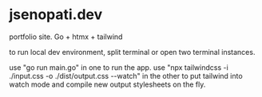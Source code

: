 # jsenopati.dev
portfolio site. Go + htmx + tailwind

to run local dev environment, split terminal or open two terminal instances.

use "go run main.go" in one to run the app.
use "npx tailwindcss -i ./input.css -o ./dist/output.css --watch" in the other to put tailwind into watch mode and compile new output stylesheets on the fly.